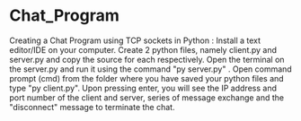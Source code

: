 # Chat_Program
Creating a Chat Program using TCP sockets in Python :
Install a text editor/IDE on your computer.
Create 2 python files, namely client.py and server.py and copy the source for each respectively.
Open the terminal on the server.py and run it using the command "py server.py" . 
Open command prompt (cmd) from the folder where you have saved your python files and type "py client.py".
Upon pressing enter, you will see the IP address and port number of the client and server, series of message exchange and the "disconnect" message to terminate the chat.
